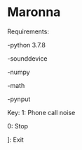 # Maronna
Requirements: 

-python 3.7.8 

-sounddevice 

-numpy

-math

-pynput

Key:
1: Phone call noise

0: Stop

]: Exit
